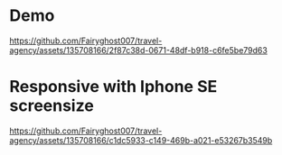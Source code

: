 # Demo

https://github.com/Fairyghost007/travel-agency/assets/135708166/2f87c38d-0671-48df-b918-c6fe5be79d63


# Responsive with Iphone SE screensize




https://github.com/Fairyghost007/travel-agency/assets/135708166/c1dc5933-c149-469b-a021-e53267b3549b


